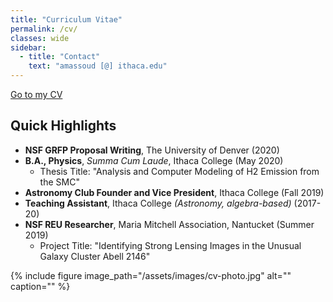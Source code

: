 ```yaml
---
title: "Curriculum Vitae"
permalink: /cv/
classes: wide
sidebar:
  - title: "Contact"
    text: "amassoud [@] ithaca.edu"
---
```


[Go to my CV](/assets/documents/massoud_cv_TeX.pdf)

## Quick Highlights
- **NSF GRFP Proposal Writing**, The University of Denver (2020)
- **B.A., Physics**, *Summa Cum Laude*, Ithaca College (May 2020)
  - Thesis Title: "Analysis and Computer Modeling of H2 Emission from the SMC"
- **Astronomy Club Founder and Vice President**, Ithaca College (Fall 2019)
- **Teaching Assistant**, Ithaca College *(Astronomy, algebra-based)* (2017-20)
- **NSF REU Researcher**, Maria Mitchell Association, Nantucket (Summer 2019)
  - Project Title: "Identifying Strong Lensing Images in the Unusual Galaxy Cluster Abell 2146"

{% include figure image_path="/assets/images/cv-photo.jpg" alt="" caption="" %}
